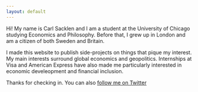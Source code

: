 ```yaml
---
layout: default
---
```


<div class="lead pretty-links">
  Hi! My name is Carl Sacklen and I am a student at the University of Chicago studying Economics and Philosophy. Before that, I grew up in London and am a citizen of both Sweden and Britain.

  I made this website to publish side-projects on things that pique my interest. My main interests surround global economics and geopolitics. Internships at Visa and American Express have also made me particularly interested in economic develeopment and financial inclusion. 

  Thanks for checking in. You can also [follow me on Twitter](https://twitter.com/csacklen)
</div>
